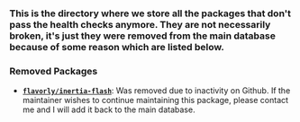 ### This is the directory where we store all the packages that don't pass the health checks anymore. They are not necessarily broken, it's just they were removed from the main database because of some reason which are listed below.


### Removed Packages
- [**`flavorly/inertia-flash`**](https://github.com/flavorly/inertia-flash): Was removed due to inactivity on Github. If the maintainer wishes to continue maintaining this package, please contact me and I will add it back to the main database.